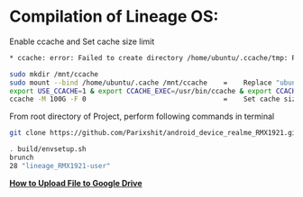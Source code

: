 Compilation of Lineage OS:
====================

Enable ccache and Set cache size limit

```bash
* ccache: error: Failed to create directory /home/ubuntu/.ccache/tmp: Read-only file system

sudo mkdir /mnt/ccache
sudo mount --bind /home/ubuntu/.cache /mnt/ccache    =    Replace "ubuntu" with your server username.
export USE_CCACHE=1 & export CCACHE_EXEC=/usr/bin/ccache & export CCACHE_DIR=/mnt/ccache
ccache -M 100G -F 0                                  =    Set cache size limit to 100.0 GB.
```

From root directory of Project, perform following commands in terminal


```bash
git clone https://github.com/Parixshit/android_device_realme_RMX1921.git -b crDroid device/realme/RMX1921
```

```bash
. build/envsetup.sh
brunch
28 "lineage_RMX1921-user"
```

[**How to Upload File to Google Drive**](https://medium.com/geekculture/how-to-upload-file-to-google-drive-from-linux-command-line-69668fbe4937)